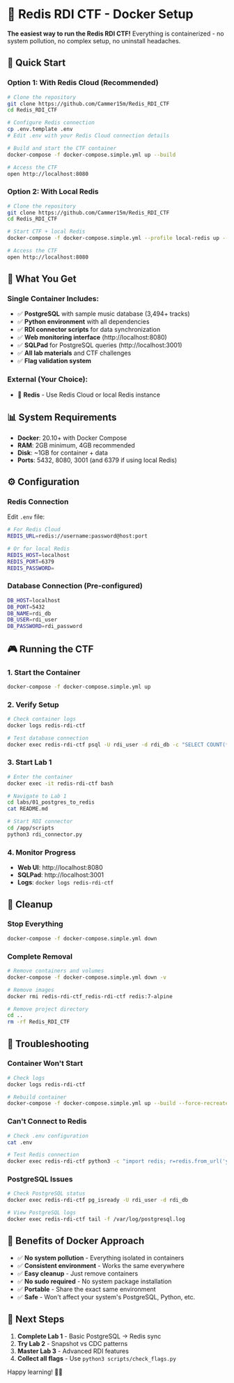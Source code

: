 # 🐳 Redis RDI CTF - Docker Setup

**The easiest way to run the Redis RDI CTF!** Everything is containerized - no system pollution, no complex setup, no uninstall headaches.

## 🚀 Quick Start

### **Option 1: With Redis Cloud (Recommended)**
```bash
# Clone the repository
git clone https://github.com/Cammer15m/Redis_RDI_CTF
cd Redis_RDI_CTF

# Configure Redis connection
cp .env.template .env
# Edit .env with your Redis Cloud connection details

# Build and start the CTF container
docker-compose -f docker-compose.simple.yml up --build

# Access the CTF
open http://localhost:8080
```

### **Option 2: With Local Redis**
```bash
# Clone the repository
git clone https://github.com/Cammer15m/Redis_RDI_CTF
cd Redis_RDI_CTF

# Start CTF + local Redis
docker-compose -f docker-compose.simple.yml --profile local-redis up --build

# Access the CTF
open http://localhost:8080
```

## 🎯 What You Get

### **Single Container Includes:**
- ✅ **PostgreSQL** with sample music database (3,494+ tracks)
- ✅ **Python environment** with all dependencies
- ✅ **RDI connector scripts** for data synchronization
- ✅ **Web monitoring interface** (http://localhost:8080)
- ✅ **SQLPad** for PostgreSQL queries (http://localhost:3001)
- ✅ **All lab materials** and CTF challenges
- ✅ **Flag validation system**

### **External (Your Choice):**
- 🔗 **Redis** - Use Redis Cloud or local Redis instance

## 📊 System Requirements

- **Docker**: 20.10+ with Docker Compose
- **RAM**: 2GB minimum, 4GB recommended
- **Disk**: ~1GB for container + data
- **Ports**: 5432, 8080, 3001 (and 6379 if using local Redis)

## ⚙️ Configuration

### **Redis Connection**
Edit `.env` file:
```bash
# For Redis Cloud
REDIS_URL=redis://username:password@host:port

# Or for local Redis
REDIS_HOST=localhost
REDIS_PORT=6379
REDIS_PASSWORD=
```

### **Database Connection (Pre-configured)**
```bash
DB_HOST=localhost
DB_PORT=5432
DB_NAME=rdi_db
DB_USER=rdi_user
DB_PASSWORD=rdi_password
```

## 🎮 Running the CTF

### **1. Start the Container**
```bash
docker-compose -f docker-compose.simple.yml up
```

### **2. Verify Setup**
```bash
# Check container logs
docker logs redis-rdi-ctf

# Test database connection
docker exec redis-rdi-ctf psql -U rdi_user -d rdi_db -c "SELECT COUNT(*) FROM \"Track\";"
```

### **3. Start Lab 1**
```bash
# Enter the container
docker exec -it redis-rdi-ctf bash

# Navigate to Lab 1
cd labs/01_postgres_to_redis
cat README.md

# Start RDI connector
cd /app/scripts
python3 rdi_connector.py
```

### **4. Monitor Progress**
- **Web UI**: http://localhost:8080
- **SQLPad**: http://localhost:3001
- **Logs**: `docker logs redis-rdi-ctf`

## 🧹 Cleanup

### **Stop Everything**
```bash
docker-compose -f docker-compose.simple.yml down
```

### **Complete Removal**
```bash
# Remove containers and volumes
docker-compose -f docker-compose.simple.yml down -v

# Remove images
docker rmi redis-rdi-ctf_redis-rdi-ctf redis:7-alpine

# Remove project directory
cd ..
rm -rf Redis_RDI_CTF
```

## 🔧 Troubleshooting

### **Container Won't Start**
```bash
# Check logs
docker logs redis-rdi-ctf

# Rebuild container
docker-compose -f docker-compose.simple.yml up --build --force-recreate
```

### **Can't Connect to Redis**
```bash
# Check .env configuration
cat .env

# Test Redis connection
docker exec redis-rdi-ctf python3 -c "import redis; r=redis.from_url('your-redis-url'); print(r.ping())"
```

### **PostgreSQL Issues**
```bash
# Check PostgreSQL status
docker exec redis-rdi-ctf pg_isready -U rdi_user -d rdi_db

# View PostgreSQL logs
docker exec redis-rdi-ctf tail -f /var/log/postgresql.log
```

## 🎉 Benefits of Docker Approach

- ✅ **No system pollution** - Everything isolated in containers
- ✅ **Consistent environment** - Works the same everywhere
- ✅ **Easy cleanup** - Just remove containers
- ✅ **No sudo required** - No system package installation
- ✅ **Portable** - Share the exact same environment
- ✅ **Safe** - Won't affect your system's PostgreSQL, Python, etc.

## 🚀 Next Steps

1. **Complete Lab 1** - Basic PostgreSQL → Redis sync
2. **Try Lab 2** - Snapshot vs CDC patterns
3. **Master Lab 3** - Advanced RDI features
4. **Collect all flags** - Use `python3 scripts/check_flags.py`

Happy learning! 🎵🔗
